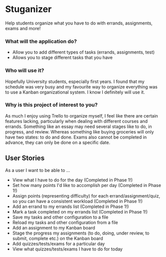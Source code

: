 # Stuganizer
Help students organize what you have to do with errands, assignments, exams and more!

### What will the application do?
 * Allow you to add different types of tasks (errands, assignments, test)
 * Allows you to stage different tasks that you have 

### Who will use it?
Hopefully University students, especially first years. I found that my schedule was very busy and my favourite way to
organize everything was to use a Kanban organizational system. I know I definitely will use it.

### Why is this project of interest to you?
As much I enjoy using Trello to organize myself, I feel like there are certain features lacking, particularly when
dealing with different courses and errands. Something like an essay may need several stages like to do, in progress, 
and review. Whereas something like buying groceries will only have two states: to do and done. Exams also cannot be
completed in advance, they can only be done on a specific date.

## User Stories  
As a user I want to be able to ...  
 * View what I have to do for the day (Completed in Phase 1!)
 * Set how many points I'd like to accomplish per day (Completed in Phase 1!)
 * Assign points (representing difficulty) for each errand/assignment/quiz, so you can have a consistent workload
   (Completed in Phase 1!)
 * Add an errand to my errands list (Completed in Phase 1!)
 * Mark a task completed on my errands list (Completed in Phase 1!)
 * Save my tasks and other configuration to a file
 * Reload my tasks and other configuration from a file
 * Add an assignment to my Kanban board
 * Stage the progress my assignments (to do, doing, under review, to submit, complete etc.) on the Kanban board
 * Add quizzes/tests/exams for a particular day
 * View what quizzes/tests/exams I have to do for today